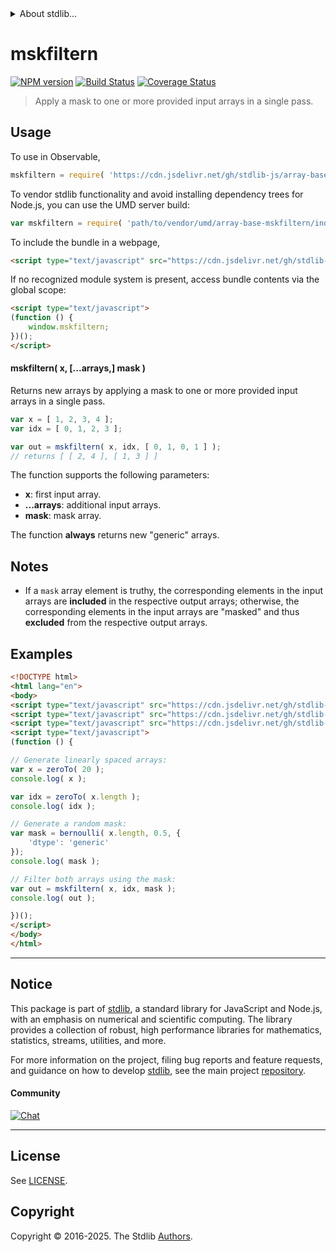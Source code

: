 <!--

@license Apache-2.0

Copyright (c) 2025 The Stdlib Authors.

Licensed under the Apache License, Version 2.0 (the "License");
you may not use this file except in compliance with the License.
You may obtain a copy of the License at

   http://www.apache.org/licenses/LICENSE-2.0

Unless required by applicable law or agreed to in writing, software
distributed under the License is distributed on an "AS IS" BASIS,
WITHOUT WARRANTIES OR CONDITIONS OF ANY KIND, either express or implied.
See the License for the specific language governing permissions and
limitations under the License.

-->


<details>
  <summary>
    About stdlib...
  </summary>
  <p>We believe in a future in which the web is a preferred environment for numerical computation. To help realize this future, we've built stdlib. stdlib is a standard library, with an emphasis on numerical and scientific computation, written in JavaScript (and C) for execution in browsers and in Node.js.</p>
  <p>The library is fully decomposable, being architected in such a way that you can swap out and mix and match APIs and functionality to cater to your exact preferences and use cases.</p>
  <p>When you use stdlib, you can be absolutely certain that you are using the most thorough, rigorous, well-written, studied, documented, tested, measured, and high-quality code out there.</p>
  <p>To join us in bringing numerical computing to the web, get started by checking us out on <a href="https://github.com/stdlib-js/stdlib">GitHub</a>, and please consider <a href="https://opencollective.com/stdlib">financially supporting stdlib</a>. We greatly appreciate your continued support!</p>
</details>

# mskfiltern

[![NPM version][npm-image]][npm-url] [![Build Status][test-image]][test-url] [![Coverage Status][coverage-image]][coverage-url] <!-- [![dependencies][dependencies-image]][dependencies-url] -->

> Apply a mask to one or more provided input arrays in a single pass.



<section class="usage">

## Usage

To use in Observable,

```javascript
mskfiltern = require( 'https://cdn.jsdelivr.net/gh/stdlib-js/array-base-mskfiltern@umd/browser.js' )
```

To vendor stdlib functionality and avoid installing dependency trees for Node.js, you can use the UMD server build:

```javascript
var mskfiltern = require( 'path/to/vendor/umd/array-base-mskfiltern/index.js' )
```

To include the bundle in a webpage,

```html
<script type="text/javascript" src="https://cdn.jsdelivr.net/gh/stdlib-js/array-base-mskfiltern@umd/browser.js"></script>
```

If no recognized module system is present, access bundle contents via the global scope:

```html
<script type="text/javascript">
(function () {
    window.mskfiltern;
})();
</script>
```

#### mskfiltern( x, \[...arrays,] mask )

Returns new arrays by applying a mask to one or more provided input arrays in a single pass.

```javascript
var x = [ 1, 2, 3, 4 ];
var idx = [ 0, 1, 2, 3 ];

var out = mskfiltern( x, idx, [ 0, 1, 0, 1 ] );
// returns [ [ 2, 4 ], [ 1, 3 ] ]
```

The function supports the following parameters:

-   **x**: first input array.
-   **...arrays**: additional input arrays.
-   **mask**: mask array.

The function **always** returns new "generic" arrays.

</section>

<!-- /.usage -->

<section class="notes">

## Notes

-   If a `mask` array element is truthy, the corresponding elements in the input arrays are **included** in the respective output arrays; otherwise, the corresponding elements in the input arrays are "masked" and thus **excluded** from the respective output arrays.

</section>

<!-- /.notes -->

<section class="examples">

## Examples

<!-- eslint no-undef: "error" -->

```html
<!DOCTYPE html>
<html lang="en">
<body>
<script type="text/javascript" src="https://cdn.jsdelivr.net/gh/stdlib-js/array-base-zero-to@umd/browser.js"></script>
<script type="text/javascript" src="https://cdn.jsdelivr.net/gh/stdlib-js/random-array-bernoulli@umd/browser.js"></script>
<script type="text/javascript" src="https://cdn.jsdelivr.net/gh/stdlib-js/array-base-mskfiltern@umd/browser.js"></script>
<script type="text/javascript">
(function () {

// Generate linearly spaced arrays:
var x = zeroTo( 20 );
console.log( x );

var idx = zeroTo( x.length );
console.log( idx );

// Generate a random mask:
var mask = bernoulli( x.length, 0.5, {
    'dtype': 'generic'
});
console.log( mask );

// Filter both arrays using the mask:
var out = mskfiltern( x, idx, mask );
console.log( out );

})();
</script>
</body>
</html>
```

</section>

<!-- /.examples -->

<!-- Section for related `stdlib` packages. Do not manually edit this section, as it is automatically populated. -->

<section class="related">

</section>

<!-- /.related -->

<!-- Section for all links. Make sure to keep an empty line after the `section` element and another before the `/section` close. -->


<section class="main-repo" >

* * *

## Notice

This package is part of [stdlib][stdlib], a standard library for JavaScript and Node.js, with an emphasis on numerical and scientific computing. The library provides a collection of robust, high performance libraries for mathematics, statistics, streams, utilities, and more.

For more information on the project, filing bug reports and feature requests, and guidance on how to develop [stdlib][stdlib], see the main project [repository][stdlib].

#### Community

[![Chat][chat-image]][chat-url]

---

## License

See [LICENSE][stdlib-license].


## Copyright

Copyright &copy; 2016-2025. The Stdlib [Authors][stdlib-authors].

</section>

<!-- /.stdlib -->

<!-- Section for all links. Make sure to keep an empty line after the `section` element and another before the `/section` close. -->

<section class="links">

[npm-image]: http://img.shields.io/npm/v/@stdlib/array-base-mskfiltern.svg
[npm-url]: https://npmjs.org/package/@stdlib/array-base-mskfiltern

[test-image]: https://github.com/stdlib-js/array-base-mskfiltern/actions/workflows/test.yml/badge.svg?branch=main
[test-url]: https://github.com/stdlib-js/array-base-mskfiltern/actions/workflows/test.yml?query=branch:main

[coverage-image]: https://img.shields.io/codecov/c/github/stdlib-js/array-base-mskfiltern/main.svg
[coverage-url]: https://codecov.io/github/stdlib-js/array-base-mskfiltern?branch=main

<!--

[dependencies-image]: https://img.shields.io/david/stdlib-js/array-base-mskfiltern.svg
[dependencies-url]: https://david-dm.org/stdlib-js/array-base-mskfiltern/main

-->

[chat-image]: https://img.shields.io/gitter/room/stdlib-js/stdlib.svg
[chat-url]: https://app.gitter.im/#/room/#stdlib-js_stdlib:gitter.im

[stdlib]: https://github.com/stdlib-js/stdlib

[stdlib-authors]: https://github.com/stdlib-js/stdlib/graphs/contributors

[umd]: https://github.com/umdjs/umd
[es-module]: https://developer.mozilla.org/en-US/docs/Web/JavaScript/Guide/Modules

[deno-url]: https://github.com/stdlib-js/array-base-mskfiltern/tree/deno
[deno-readme]: https://github.com/stdlib-js/array-base-mskfiltern/blob/deno/README.md
[umd-url]: https://github.com/stdlib-js/array-base-mskfiltern/tree/umd
[umd-readme]: https://github.com/stdlib-js/array-base-mskfiltern/blob/umd/README.md
[esm-url]: https://github.com/stdlib-js/array-base-mskfiltern/tree/esm
[esm-readme]: https://github.com/stdlib-js/array-base-mskfiltern/blob/esm/README.md
[branches-url]: https://github.com/stdlib-js/array-base-mskfiltern/blob/main/branches.md

[stdlib-license]: https://raw.githubusercontent.com/stdlib-js/array-base-mskfiltern/main/LICENSE

</section>

<!-- /.links -->
